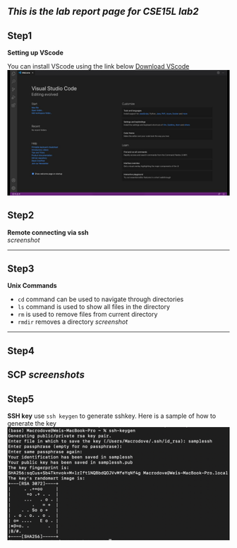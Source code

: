 ***This is the lab report page for CSE15L lab2***
---
## Step1  
**Setting up VScode**  

You can install VScode using the link below [Download VScode](https://code.visualstudio.com/download)
![vscode UI](maxresdefault.jpg)

## Step2  
**Remote connecting via ssh**  
*screenshot*

---
## Step3
**Unix Commands**
- `cd` command can be used to navigate through directories
- `ls` command is used to show all files in the directory
- `rm` is used to remove files from current directory
- `rmdir` removes a directory
*screenshot*
---
## Step4
**SCP**
*screenshots*
---
## Step5
**SSH key**
use `ssh keygen` to generate sshkey. 
Here is a sample of how to generate the key
![sshkey](sshkey.png)
